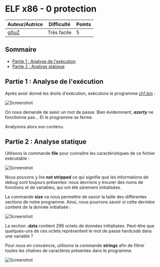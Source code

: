 # ELF x86 - 0 protection

| Auteur/Autrice | Difficulté | Points |
|----------------|------------|--------|
|     [g0uZ](https://www.root-me.org/g0uZ?lang=fr)       | Très facile|   5    |     

## Sommaire
- [Partie 1 : Analyse de l'exécution](https://github.com/0xS3GFAULT/CTF-WriteUps_Fr/blob/main/rootme/Cracking/Tr%C3%A8s%20facile/ELF%20x86%20-%200%20protection/readme.md#partie-1--analyse-de-lex%C3%A9cution)
- [Partie 2 : Analyse statique](https://github.com/0xS3GFAULT/CTF-WriteUps_Fr/blob/main/rootme/Cracking/Tr%C3%A8s%20facile/ELF%20x86%20-%200%20protection/readme.md#partie-2--analyse-statique)

## Partie 1 : Analyse de l'exécution

Après avoir donné les droits d'exécution, exécutons le programme [ch1.bin](https://github.com/0xS3GFAULT/CTF-WriteUps_Fr/blob/main/rootme/Cracking/Tr%C3%A8s%20facile/ELF%20x86%20-%200%20protection/ch1.bin) : 

![Screenshot](./assets/images/exec_ch1.png?raw=true)

On nous demande de saisir un mot de passe. Bien évidemment, **_azerty_** ne fonctionne pas... Et le programme se ferme. 

Analysons alors son contenu.

## Partie 2 : Analyse statique

Utilisons la commande **file** pour connaître les caractéristiques de ce fichier exécutable : 

![Screenshot](./assets/images/file_command_ch1.png?raw=true)

Nous pouvons y lire **not stripped** ce qui signifie que les informations de debug sont toujours présentes: nous devrions y trouver des noms de fonctions et de variables, qui ont été sûrement initialisées.

La commande **size** va nous permettre de savoir la taille des différentes sections de notre programme. Ainsi, nous pourrons savoir si cette dernière contient de la donnée initialisée :

![Screenshot](./assets/images/size_command_ch1.png?raw=true)

La section **.data** contient 296 octets de données initialisées. Peut-être que quelques-uns de ces octets représentent le mot de passe hardcodé dans une variable ? 

Pour nous en convaincre, utilisons la commande **strings** afin de filtrer toutes les chaînes de caractères présentes dans le programme.

![Screenshot](./assets/images/strings_command_ch1.png?raw=true)

